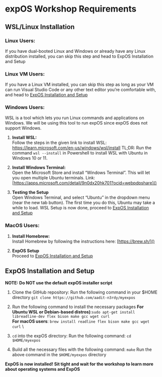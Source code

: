 # expOS Workshop Requirements

## WSL/Linux Installation

### Linux Users:
If you have dual-booted Linux and Windows or already have any Linux distribution installed, you can skip this step and head to ExpOS Installation and Setup

### Linux VM Users:
If you have a Linux VM installed, you can skip this step as long as your VM can run Visual Studio Code or any other text editor you’re comfortable with, and head to [ExpOS Installation and Setup](#expos-installation-and-setup)

### Windows Users:

WSL is a tool which lets you run Linux commands and applications on Windows. We will be using this tool to run expOS since expOS does not support Windows.

1. **Install WSL:**\
Follow the steps in the given link to install WSL: https://learn.microsoft.com/en-us/windows/wsl/install 
TL;DR: Run the command `wsl --install` in Powershell to install WSL with Ubuntu in Windows 10 or 11.

2. **Install Windows Terminal:**\
Open the Microsoft Store and install “Windows Terminal”. This will let you open multiple Ubuntu terminals.
Link: [https://apps.microsoft.com/detail/9n0dx20hk701?ocid=webpdpshare]()

3. **Testing the Setup**\
Open Windows Terminal, and select “Ubuntu” in the dropdown menu (near the new tab button). 
The first time you do this, Ubuntu may take a while to load.
WSL Setup is now done, proceed to [ExpOS Installation and Setup](#expos-installation-and-setup)

### MacOS Users:

1. **Install Homebrew:**\
Install Homebrew by following the instructions here: [https://brew.sh/]()

2. **ExpOS Setup**\
Proceed to [ExpOS Installation and Setup](#expos-installation-and-setup)


## ExpOS Installation and Setup

**NOTE: Do NOT use the default expOS installer script**

1. Clone the GitHub repository:
Run the following command in your $HOME directory
```git clone https://github.com/aadit-n3rdy/myexpos```

2. Run the following command to install the necessary packages 
**For Ubuntu WSL or Debian-based distros)**:```sudo apt-get install libreadline-dev flex bison make gcc wget curl``` \
**For macOS users**: ```brew install readline flex bison make gcc wget curl``` \

3. `cd` into the expOS directory:
Run the following command:
```cd $HOME/myexpos```

4. Build all the necessary files with the following command:
```make```
Run the above command in the `$HOME/myexpos` directory

**ExpOS is now installed! Sit tight and wait for the workshop to learn more about operating systems and ExpOS**
